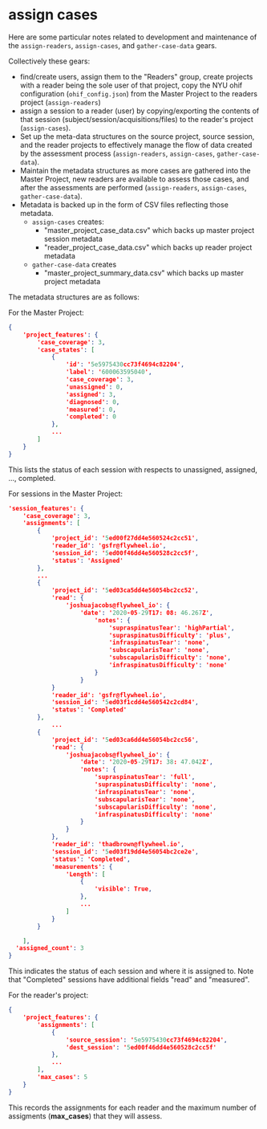 # assign cases

Here are some particular notes related to development and maintenance of the `assign-readers`, `assign-cases`, and `gather-case-data` gears.

Collectively these gears:

* find/create users, assign them to the "Readers" group, create projects with a reader being the sole user of that project, copy the NYU ohif configuration (`ohif_config.json`) from the Master Project to the readers project (`assign-readers`)
* assign a session to a reader (user) by copying/exporting the contents of that session (subject/session/acquisitions/files) to the reader's project (`assign-cases`).
* Set up the meta-data structures on the source project, source session, and the reader projects to effectively manage the flow of data created by the assessment process (`assign-readers`, `assign-cases`, `gather-case-data`).
* Maintain the metadata structures as more cases are gathered into the Master Project, new readers are available to assess those cases, and after the assessments are performed (`assign-readers`, `assign-cases`, `gather-case-data`).
* Metadata is backed up in the form of CSV files reflecting those metadata.
  * `assign-cases` creates:
    * "master_project_case_data.csv" which backs up master project session metadata
    * "reader_project_case_data.csv" which backs up reader project metadata
  * `gather-case-data` creates
    * "master_project_summary_data.csv" which backs up master project metadata

The metadata structures are as follows:

For the Master Project:

```json
{
    'project_features': {
        'case_coverage': 3,
        'case_states': [
            {
                'id': '5e5975430cc73f4694c82204',
                'label': '600063595040',
                'case_coverage': 3,
                'unassigned': 0,
                'assigned': 3,
                'diagnosed': 0,
                'measured': 0,
                'completed': 0
            },
            ...
        ]
    }
}
```

This lists the status of each session with respects to unassigned, assigned, ..., completed.

For sessions in the Master Project:

```json
'session_features': {
    'case_coverage': 3,
    'assignments': [
        {
            'project_id': '5ed00f27dd4e560524c2cc51',
            'reader_id': 'gsfr@flywheel.io',
            'session_id': '5ed00f46dd4e560528c2cc5f',
            'status': 'Assigned'
        },
        ...
        {
            'project_id': '5ed03ca5dd4e56054bc2cc52',
            'read': {
                'joshuajacobs@flywheel_io': {
                    'date': '2020-05-29T17: 08: 46.267Z',
                        'notes': {
                            'supraspinatusTear': 'highPartial',
                            'supraspinatusDifficulty': 'plus',
                            'infraspinatusTear': 'none',
                            'subscapularisTear': 'none',
                            'subscapularisDifficulty': 'none',
                            'infraspinatusDifficulty': 'none'
                        }
                    }
            }
            'reader_id': 'gsfr@flywheel.io',
            'session_id': '5ed03f1cdd4e560542c2cd84',
            'status': 'Completed'
        },
            ...
        {
            'project_id': '5ed03ca6dd4e56054bc2cc56',
            'read': {
                'joshuajacobs@flywheel_io': {
                    'date': '2020-05-29T17: 38: 47.042Z',
                    'notes': {
                        'supraspinatusTear': 'full',
                        'supraspinatusDifficulty': 'none',
                        'infraspinatusTear': 'none',
                        'subscapularisTear': 'none',
                        'subscapularisDifficulty': 'none',
                        'infraspinatusDifficulty': 'none'
                    }
                }
            },
            'reader_id': 'thadbrown@flywheel.io',
            'session_id': '5ed03f19dd4e56054bc2ce2e',
            'status': 'Completed',
            'measurements': {
                'Length': [
                    {
                        'visible': True,
                    },
                    ...
                ]
            }
        }

    ],
  'assigned_count': 3
}
```

This indicates the status of each session and where it is assigned to. Note that "Completed" sessions have additional fields "read" and "measured".

For the reader's project:

```json
{
    'project_features': {
        'assignments': [
            {
                'source_session': '5e5975430cc73f4694c82204',
                'dest_session': '5ed00f46dd4e560528c2cc5f'
            },
            ...
        ],
        'max_cases': 5
    }
}
```

This records the assignments for each reader and the maximum number of assigments (**max_cases**) that they will assess.
